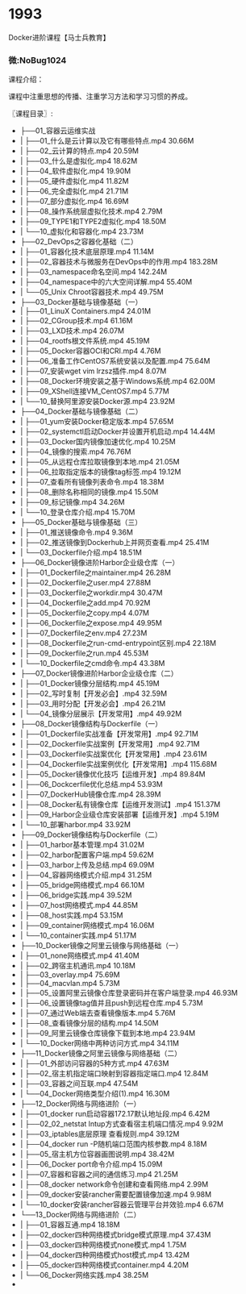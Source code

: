 # 1993
Docker进阶课程【马士兵教育】
### 微:NoBug1024 


课程介绍：

课程中注重思想的传播、注重学习方法和学习习惯的养成。


〖课程目录〗:

- ├──01_容器云运维实战  
- |   ├──01_什么是云计算以及它有哪些特点.mp4  30.66M
- |   ├──02_云计算的特点.mp4  20.59M
- |   ├──03_什么是虚拟化.mp4  18.62M
- |   ├──04_软件虚拟化.mp4  19.90M
- |   ├──05_硬件虚拟化.mp4  11.82M
- |   ├──06_完全虚拟化.mp4  21.71M
- |   ├──07_部分虚拟化.mp4  16.69M
- |   ├──08_操作系统层虚拟化技术.mp4  2.79M
- |   ├──09_TYPE1和TYPE2虚拟化.mp4  18.50M
- |   └──10_虚拟化和容器化.mp4  23.73M
- ├──02_DevOps之容器化基础（二）  
- |   ├──01_容器化技术底层原理.mp4  11.14M
- |   ├──02_容器技术与微服务在DevOps中的作用.mp4  183.28M
- |   ├──03_namespace命名空间.mp4  142.24M
- |   ├──04_namespace中的六大空间详解.mp4  55.40M
- |   └──05_Unix Chroot容器技术.mp4  49.75M
- ├──03_Docker基础与镜像基础（一）  
- |   ├──01_LinuX Containers.mp4  24.01M
- |   ├──02_CGroup技术.mp4  61.16M
- |   ├──03_LXD技术.mp4  26.07M
- |   ├──04_rootfs根文件系统.mp4  45.19M
- |   ├──05_Docker容器OCI和CRI.mp4  4.76M
- |   ├──06_准备工作CentOS7系统安装以及配置.mp4  75.64M
- |   ├──07_安装wget vim lrzsz插件.mp4  8.07M
- |   ├──08_Docker环境安装之基于Windows系统.mp4  62.00M
- |   ├──09_XShell连接VM_CentOS7.mp4  5.77M
- |   └──10_替换阿里源安装Docker源.mp4  23.92M
- ├──04_Docker基础与镜像基础（二）  
- |   ├──01_yum安装Docker稳定版本.mp4  57.65M
- |   ├──02_systemctl启动Docker并设置开机启动.mp4  14.44M
- |   ├──03_Docker国内镜像加速优化.mp4  10.25M
- |   ├──04_镜像的搜索.mp4  76.76M
- |   ├──05_从远程仓库拉取镜像到本地.mp4  21.05M
- |   ├──06_拉取指定版本的镜像tag标签.mp4  19.12M
- |   ├──07_查看所有镜像列表命令.mp4  18.38M
- |   ├──08_删除名称相同的镜像.mp4  15.50M
- |   ├──09_标记镜像.mp4  34.26M
- |   └──10_登录仓库介绍.mp4  15.70M
- ├──05_Docker基础与镜像基础（三）  
- |   ├──01_推送镜像命令.mp4  9.36M
- |   ├──02_推送镜像到Dockerhub上并网页查看.mp4  25.41M
- |   └──03_Dockerfile介绍.mp4  18.51M
- ├──06_Docker镜像进阶Harbor企业级仓库（一）  
- |   ├──01_Dockerfile之maintainer.mp4  26.28M
- |   ├──02_Dockerfile之user.mp4  27.88M
- |   ├──03_Dockerfile之workdir.mp4  30.47M
- |   ├──04_Dockerfile之add.mp4  70.92M
- |   ├──05_Dockerfile之copy.mp4  4.07M
- |   ├──06_Dockerfile之expose.mp4  49.95M
- |   ├──07_Dockerfile之env.mp4  27.23M
- |   ├──08_Dockerfile之run-cmd-entrypoint区别.mp4  22.18M
- |   ├──09_Dockerfile之run.mp4  45.53M
- |   └──10_Dockerfile之cmd命令.mp4  43.38M
- ├──07_Docker镜像进阶Harbor企业级仓库（二）  
- |   ├──01_Docker镜像分层结构.mp4  45.19M
- |   ├──02_写时复制【开发必会】.mp4  32.59M
- |   ├──03_用时分配【开发必会】.mp4  26.21M
- |   └──04_镜像分层展示【开发常用】.mp4  49.92M
- ├──08_Docker镜像结构与Dockerfile（一）  
- |   ├──01_Dockerfile实战准备【开发常用】.mp4  92.71M
- |   ├──02_Dockerfile实战案例【开发常用】.mp4  92.71M
- |   ├──03_Dockerfile实战案优化【开发常用】.mp4  23.61M
- |   ├──04_Dockerfile实战案例优化【开发常用】.mp4  115.68M
- |   ├──05_Docker镜像优化技巧【运维开发】.mp4  89.84M
- |   ├──06_Dockcerfile优化总结.mp4  53.93M
- |   ├──07_DockerHub镜像仓库.mp4  28.39M
- |   ├──08_Docker私有镜像仓库【运维开发测试】.mp4  151.37M
- |   ├──09_Harbor企业级仓库安装部署【运维开发】.mp4  5.19M
- |   └──10_部署harbor.mp4  33.92M
- ├──09_Docker镜像结构与Dockerfile（二）  
- |   ├──01_harbor基本管理.mp4  31.02M
- |   ├──02_harbor配置客户端.mp4  59.62M
- |   ├──03_harbor上传及总结.mp4  69.09M
- |   ├──04_容器网络模式介绍.mp4  31.25M
- |   ├──05_bridge网络模式.mp4  66.10M
- |   ├──06_bridge实践.mp4  39.52M
- |   ├──07_host网络模式.mp4  44.85M
- |   ├──08_host实践.mp4  53.15M
- |   ├──09_container网络模式.mp4  16.06M
- |   └──10_container实践.mp4  51.17M
- ├──10_Docker镜像之阿里云镜像与网络基础（一）  
- |   ├──01_none网络模式.mp4  41.40M
- |   ├──02_跨宿主机通讯.mp4  10.18M
- |   ├──03_overlay.mp4  75.69M
- |   ├──04_macvlan.mp4  5.73M
- |   ├──05_设置阿里云镜像仓库登录密码并在客户端登录.mp4  46.93M
- |   ├──06_设置镜像tag值并且push到远程仓库.mp4  5.73M
- |   ├──07_通过Web端去查看镜像版本.mp4  5.76M
- |   ├──08_查看镜像分层的结构.mp4  14.50M
- |   ├──09_阿里云镜像仓库镜像下载到本地.mp4  23.94M
- |   └──10_Docker网络中两种访问方式.mp4  34.11M
- ├──11_Docker镜像之阿里云镜像与网络基础（二）  
- |   ├──01_外部访问容器的5种方式.mp4  47.63M
- |   ├──02_宿主机指定端口映射到容器指定端口.mp4  12.84M
- |   ├──03_容器之间互联.mp4  47.54M
- |   └──04_Docker网络类型介绍(1).mp4  16.30M
- ├──12_Docker网络与网络进阶（一）  
- |   ├──01_docker run启动容器172.17默认地址段.mp4  6.42M
- |   ├──02_02_netstat lntup方式查看宿主机端口情况.mp4  9.92M
- |   ├──03_iptables底层原理 查看规则.mp4  39.12M
- |   ├──04_docker run -P随机端口范围内核参数.mp4  8.18M
- |   ├──05_宿主机方位容器画图说明.mp4  38.42M
- |   ├──06_Docker port命令介绍.mp4  15.09M
- |   ├──07_容器和容器之间的通信练习.mp4  21.25M
- |   ├──08_docker network命令创建和查看网络.mp4  2.99M
- |   ├──09_docker安装rancher需要配置镜像加速.mp4  9.98M
- |   └──10_docker安装rancher容器云管理平台并效验.mp4  6.67M
- └──13_Docker网络与网络进阶（二）  
- |   ├──01_容器互通.mp4  18.18M
- |   ├──02_docker四种网络模式bridge模式原理.mp4  37.43M
- |   ├──03_docker四种网络模式none模式.mp4  1.75M
- |   ├──04_docker四种网络模式host模式.mp4  13.42M
- |   ├──05_docker四种网络模式container.mp4  4.20M
- |   └──06_Docker网络实践.mp4  38.25M
- 
